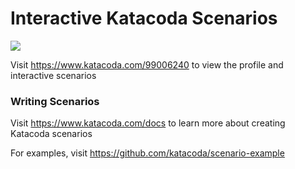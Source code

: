 # Interactive Katacoda Scenarios

[![](http://shields.katacoda.com/katacoda/99006240/count.svg)](https://www.katacoda.com/99006240 "Get your profile on Katacoda.com")

Visit https://www.katacoda.com/99006240 to view the profile and interactive scenarios

### Writing Scenarios
Visit https://www.katacoda.com/docs to learn more about creating Katacoda scenarios

For examples, visit https://github.com/katacoda/scenario-example
